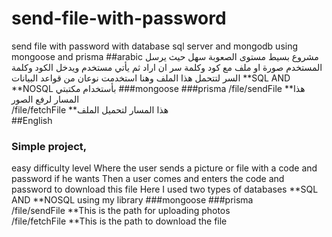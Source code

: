 # send-file-with-password
send file with password with database sql server and mongodb using mongoose and prisma
##arabic 
مشروع بسيط مستوى الصعوبة سهل حيث يرسل المستخدم صورة او ملف مع كود وكلمة سر ان اراد 
ثم يأتي مستخدم ويدخل الكود وكلمة السر لتتحمل هذا الملف
وهنا استخدمت نوعان من قواعد البيانات 
**SQL AND **NOSQL 
بأستخدام مكتبتي ###mongoose ###prisma 
 /file/sendFile
**هذا المسار لرفع الصور  
/file/fetchFile
**هذا المسار لتحميل الملف  
##English 
### Simple project, 
easy difficulty level Where the user sends a picture or file with a code and password if he wants 
Then a user comes and enters the code and password to download this file 
Here I used two types of databases **SQL AND **NOSQL 
using my library ###mongoose ###prisma  
/file/sendFile 
**This  is the path for uploading photos  
/file/fetchFile 
**This is the path to download the file
